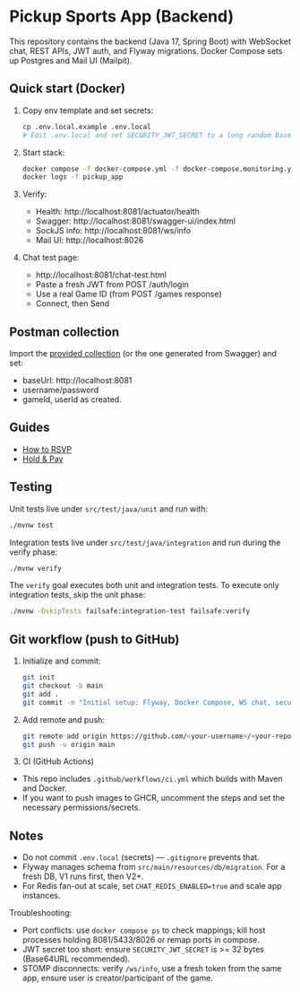 # Pickup Sports App (Backend)

This repository contains the backend (Java 17, Spring Boot) with WebSocket chat, REST APIs, JWT auth, and Flyway migrations. Docker Compose sets up Postgres and Mail UI (Mailpit).

## Quick start (Docker)

1. Copy env template and set secrets:
   ```bash
   cp .env.local.example .env.local
   # Edit .env.local and set SECURITY_JWT_SECRET to a long random Base64URL string (>=32 bytes)
   ```

2. Start stack:
   ```bash
   docker compose -f docker-compose.yml -f docker-compose.monitoring.yml up -d --build
   docker logs -f pickup_app
   ```

3. Verify:
   - Health: http://localhost:8081/actuator/health
   - Swagger: http://localhost:8081/swagger-ui/index.html
   - SockJS info: http://localhost:8081/ws/info
   - Mail UI: http://localhost:8026

4. Chat test page:
   - http://localhost:8081/chat-test.html
   - Paste a fresh JWT from POST /auth/login
   - Use a real Game ID (from POST /games response)
   - Connect, then Send

## Postman collection

Import the [provided collection](docs/postman/pickup-sports-api.postman_collection.json) (or the one generated from Swagger) and set:
- baseUrl: http://localhost:8081
- username/password
- gameId, userId as created.

## Guides

- [How to RSVP](docs/guides/how-to-rsvp.md)
- [Hold & Pay](docs/guides/hold-and-pay.md)

## Testing

Unit tests live under `src/test/java/unit` and run with:

```bash
./mvnw test
```

Integration tests live under `src/test/java/integration` and run during the verify phase:

```bash
./mvnw verify
```

The `verify` goal executes both unit and integration tests. To execute only integration tests, skip the unit phase:

```bash
./mvnw -DskipTests failsafe:integration-test failsafe:verify
```

## Git workflow (push to GitHub)

1. Initialize and commit:
   ```bash
   git init
   git checkout -b main
   git add .
   git commit -m "Initial setup: Flyway, Docker Compose, WS chat, security, docs"
   ```

2. Add remote and push:
   ```bash
   git remote add origin https://github.com/<your-username>/<your-repo>.git
   git push -u origin main
   ```

3. CI (GitHub Actions)
- This repo includes `.github/workflows/ci.yml` which builds with Maven and Docker.
- If you want to push images to GHCR, uncomment the steps and set the necessary permissions/secrets.

## Notes

- Do not commit `.env.local` (secrets) — `.gitignore` prevents that.
- Flyway manages schema from `src/main/resources/db/migration`. For a fresh DB, V1 runs first, then V2+.
- For Redis fan-out at scale, set `CHAT_REDIS_ENABLED=true` and scale app instances.

Troubleshooting:
- Port conflicts: use `docker compose ps` to check mappings; kill host processes holding 8081/5433/8026 or remap ports in compose.
- JWT secret too short: ensure `SECURITY_JWT_SECRET` is >= 32 bytes (Base64URL recommended).
- STOMP disconnects: verify `/ws/info`, use a fresh token from the same app, ensure user is creator/participant of the game.

